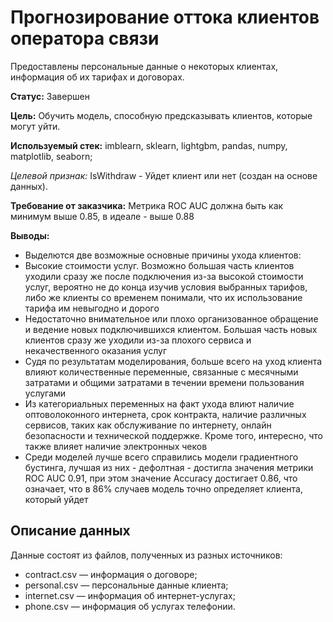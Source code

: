 # Прогнозирование оттока клиентов оператора связи
Предоставлены персональные данные о некоторых клиентах, информация об их тарифах и договорах.

**Статус:** Завершен

**Цель:** Обучить модель, способную предсказывать клиентов, которые могут уйти.

**Используемый стек:** imblearn, sklearn, lightgbm, pandas, numpy, matplotlib, seaborn;

*Целевой признак:* IsWithdraw - Уйдет клиент или нет (создан на основе данных).

**Требование от заказчика:** Метрика ROC AUC должна быть как минимум выше 0.85, в идеале - выше 0.88

**Выводы:**
 - Выделются две возможные основные причины ухода клиентов:
 - Высокие стоимости услуг. Возможно большая часть клиентов уходили сразу же после подключения из-за высокой стоимости услуг, вероятно не до конца изучив условия выбранных тарифов, либо же клиенты со временем понимали, что их использование тарифа им невыгодно и дорого
 - Недостаточно внимательное или плохо организованное обращение и ведение новых подключившихся клиентом. Большая часть новых клиентов сразу же уходили из-за плохого сервиса и некачественного оказания услуг
 - Судя по результатам моделирования, больше всего на уход клиента влияют количественные переменные, связанные с месячными затратами и общими затратами в течении времени пользования услугами
 - Из категориальных переменных на факт ухода влиют наличие оптоволоконного интернета, срок контракта, наличие различных сервисов, таких как обслуживание по интернету, онлайн безопасности и технической поддержке. Кроме того, интересно, что также влияет наличие электронных чеков
 - Среди моделей лучше всего справились модели градиентного бустинга, лучшая из них - дефолтная - достигла значения метрики ROC AUC 0.91, при этом значение Accuracy достигает 0.86, что означает, что в 86% случаев модель точно определяет клиента, который уйдет


## Описание данных
Данные состоят из файлов, полученных из разных источников:

 - contract.csv — информация о договоре;
 - personal.csv — персональные данные клиента;
 - internet.csv — информация об интернет-услугах;
 - phone.csv — информация об услугах телефонии.
